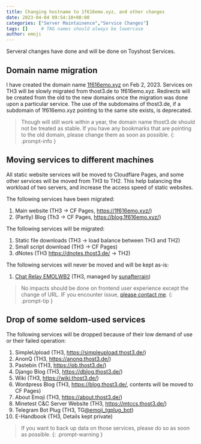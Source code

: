 ```yaml
---
title: Changing hostname to 1f616emo.xyz, and other changes
date: 2023-04-04 09:54:10+08:00
categories: ["Server Maintainence","Service Changes"]
tags: []     # TAG names should always be lowercase
author: emoji
---
```

Serveral changes have done and will be done on Toyshost Services.

## Domain name migration
I have created the domain name [1f616emo.xyz](https://1f616emo.xyz) on Feb 2, 2023. Services on TH3 will be slowly migrated from thost3.de to 1f616emo.xyz. Redirects will be created from the old to the new domains once the migration was done upon a particular service. The use of the subdomains of thost3.de, if a subdomain of 1f616emo.xyz pointing to the same site exists, is deprecated.

> Though will still work within a year, the domain name thost3.de should not be treated as stable. If you have any bookmarks that are pointing to the old domain, please change them as soon as possible.
{: .prompt-info }

## Moving services to different machines
All static website services will be moved to Cloudflare Pages, and some other services will be moved from TH3 to TH2. This help balancing the workload of two servers, and increase the access speed of static websites.

The following services have been migrated:
1. Main website (TH3 -> CF Pages, <https://1f616emo.xyz/>)
2. (Partly) Blog (Th3 -> CF Pages, <https://blog.1f616emo.xyz/>)

The following services will be migrated:
1. Static file downloads (TH3 -> load balance between TH3 and TH2)
2. Small script download (TH3 -> CF Pages)
3. dNotes (TH3 <https://dnotes.thost3.de/> -> TH2)

The following services will never be moved and will be kept as-is:
1. [Chat Relay EMOLWB2](https://t.me/emoji_lwb2_bot) (TH3, managed by [sunafterrain](https://zh.wikipedia.org/wiki/User:Sunafterrain))

> No impacts should be done on frontend user experience except the change of URL. IF you encounter issue, [please contact me](mailto:root@1f616emo.xyz).
{: .prompt-tip }

## Drop of some seldom-used services
The following services will be dropped because of their low demand of use or their failed operation:
1. SimpleUpload (TH3, <https://simpleupload.thost3.de/>)
2. AnonQ (TH3, <https://anonq.thost3.de/>)
3. Pastebin (TH3, <https://pb.thost3.de/>)
4. Django Blog (TH3, <https://dblog.thost3.de/>)
5. Wiki (TH3, <https://wiki.thost3.de/>)
6. Wordpress Blog (TH3, <https://blog.thost3.de/>, contents will be moved to CF Pages)
7. About Emoji (TH3, <https://about.thost3.de/>)
8. Minetest C&C Server Website (TH3, <https://mtccs.thost3.de/>)
9. Telegram Bot Plug (TH3, TG[@emoji_tgplug_bot](https://t.me/emoji_tgplug_bot))
10. E-Handbook (TH3, Details kept private)

> If you want to back up data on those services, please do so as soon as possible. 
{: .prompt-warning }
